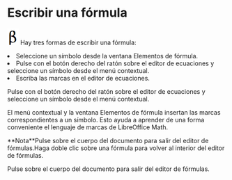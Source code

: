 
# Escribir una fórmula

![](https://raw.githubusercontent.com/catedu/libreOffice-la-suite-ofimatica-libre/master/img/Captura_de_pantalla_2016-11-30_a_las_0.10.20.png)
Hay tres formas de escribir una fórmula:

<li>
Seleccione un símbolo desde la ventana Elementos de fórmula.
</li>
<li>
Pulse con el botón derecho del ratón sobre el editor de ecuaciones y seleccione un símbolo desde el menú contextual.
</li>
<li>
Escriba las marcas en el editor de ecuaciones.
</li>

Pulse con el botón derecho del ratón sobre el editor de ecuaciones y seleccione un símbolo desde el menú contextual.

El menú contextual y la ventana Elementos de fórmula insertan las marcas correspondientes a un símbolo. Esto ayuda a aprender de una forma conveniente el lenguaje de marcas de LibreOffice Math.
<td width="700" bgcolor="#94bd5e">**Nota**</td><td width="4415">Pulse sobre el cuerpo del documento para salir del editor de fórmulas.Haga doble clic sobre una fórmula para volver al interior del editor de fórmulas.</td>

Pulse sobre el cuerpo del documento para salir del editor de fórmulas.

